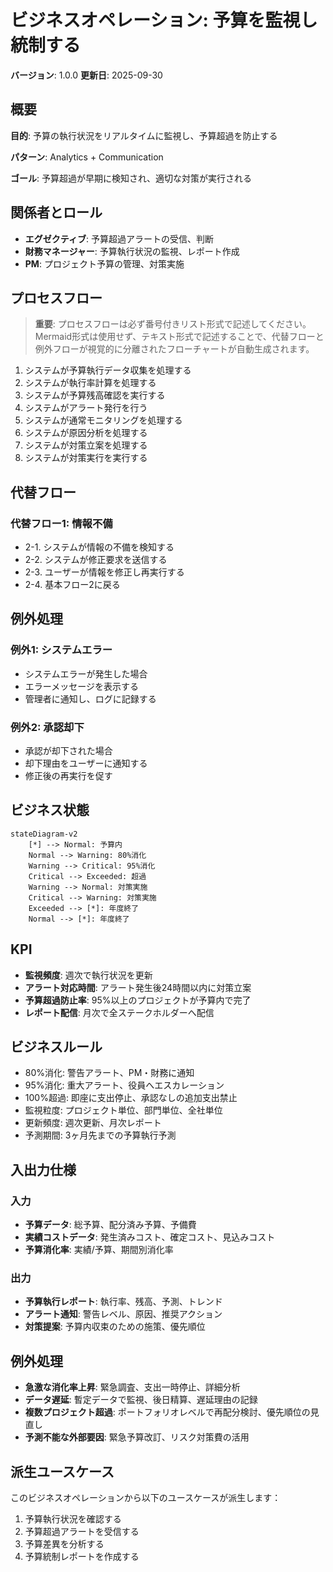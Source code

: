 # ビジネスオペレーション: 予算を監視し統制する

**バージョン**: 1.0.0
**更新日**: 2025-09-30

## 概要

**目的**: 予算の執行状況をリアルタイムに監視し、予算超過を防止する

**パターン**: Analytics + Communication

**ゴール**: 予算超過が早期に検知され、適切な対策が実行される

## 関係者とロール

- **エグゼクティブ**: 予算超過アラートの受信、判断
- **財務マネージャー**: 予算執行状況の監視、レポート作成
- **PM**: プロジェクト予算の管理、対策実施

## プロセスフロー

> **重要**: プロセスフローは必ず番号付きリスト形式で記述してください。
> Mermaid形式は使用せず、テキスト形式で記述することで、代替フローと例外フローが視覚的に分離されたフローチャートが自動生成されます。

1. システムが予算執行データ収集を処理する
2. システムが執行率計算を処理する
3. システムが予算残高確認を実行する
4. システムがアラート発行を行う
5. システムが通常モニタリングを処理する
6. システムが原因分析を処理する
7. システムが対策立案を処理する
8. システムが対策実行を実行する

## 代替フロー

### 代替フロー1: 情報不備
- 2-1. システムが情報の不備を検知する
- 2-2. システムが修正要求を送信する
- 2-3. ユーザーが情報を修正し再実行する
- 2-4. 基本フロー2に戻る

## 例外処理

### 例外1: システムエラー
- システムエラーが発生した場合
- エラーメッセージを表示する
- 管理者に通知し、ログに記録する

### 例外2: 承認却下
- 承認が却下された場合
- 却下理由をユーザーに通知する
- 修正後の再実行を促す

## ビジネス状態

```mermaid
stateDiagram-v2
    [*] --> Normal: 予算内
    Normal --> Warning: 80%消化
    Warning --> Critical: 95%消化
    Critical --> Exceeded: 超過
    Warning --> Normal: 対策実施
    Critical --> Warning: 対策実施
    Exceeded --> [*]: 年度終了
    Normal --> [*]: 年度終了
```

## KPI

- **監視頻度**: 週次で執行状況を更新
- **アラート対応時間**: アラート発生後24時間以内に対策立案
- **予算超過防止率**: 95%以上のプロジェクトが予算内で完了
- **レポート配信**: 月次で全ステークホルダーへ配信

## ビジネスルール

- 80%消化: 警告アラート、PM・財務に通知
- 95%消化: 重大アラート、役員へエスカレーション
- 100%超過: 即座に支出停止、承認なしの追加支出禁止
- 監視粒度: プロジェクト単位、部門単位、全社単位
- 更新頻度: 週次更新、月次レポート
- 予測期間: 3ヶ月先までの予算執行予測

## 入出力仕様

### 入力

- **予算データ**: 総予算、配分済み予算、予備費
- **実績コストデータ**: 発生済みコスト、確定コスト、見込みコスト
- **予算消化率**: 実績/予算、期間別消化率

### 出力

- **予算執行レポート**: 執行率、残高、予測、トレンド
- **アラート通知**: 警告レベル、原因、推奨アクション
- **対策提案**: 予算内収束のための施策、優先順位

## 例外処理

- **急激な消化率上昇**: 緊急調査、支出一時停止、詳細分析
- **データ遅延**: 暫定データで監視、後日精算、遅延理由の記録
- **複数プロジェクト超過**: ポートフォリオレベルで再配分検討、優先順位の見直し
- **予測不能な外部要因**: 緊急予算改訂、リスク対策費の活用

## 派生ユースケース

このビジネスオペレーションから以下のユースケースが派生します：

1. 予算執行状況を確認する
2. 予算超過アラートを受信する
3. 予算差異を分析する
4. 予算統制レポートを作成する
